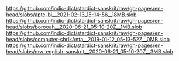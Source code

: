 https://github.com/indic-dict/stardict-sanskrit/raw/gh-pages/en-head/slobs/apte-bi__2021-02-13_15-14-56__18MB.slob  
https://github.com/indic-dict/stardict-sanskrit/raw/gh-pages/en-head/slobs/borooah__2020-06-21_05-10-20Z__1MB.slob  
https://github.com/indic-dict/stardict-sanskrit/raw/gh-pages/en-head/slobs/computer-shrIkAnta__2019-01-12_05-13-52Z__0MB.slob  
https://github.com/indic-dict/stardict-sanskrit/raw/gh-pages/en-head/slobs/mw-english-sanskrit__2020-06-21_05-10-20Z__3MB.slob  
